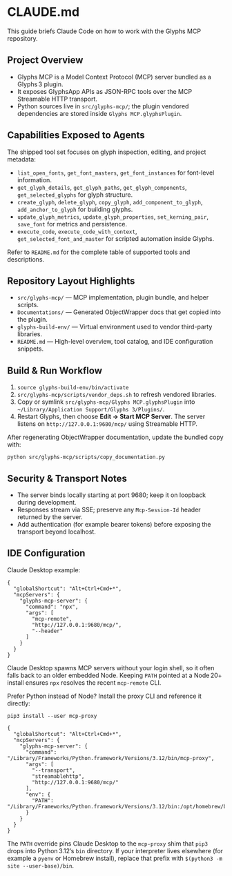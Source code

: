 # CLAUDE.md

This guide briefs Claude Code on how to work with the Glyphs MCP repository.

## Project Overview
- Glyphs MCP is a Model Context Protocol (MCP) server bundled as a Glyphs 3 plugin.
- It exposes GlyphsApp APIs as JSON-RPC tools over the MCP Streamable HTTP transport.
- Python sources live in `src/glyphs-mcp/`; the plugin vendored dependencies are stored inside `Glyphs MCP.glyphsPlugin`.

## Capabilities Exposed to Agents
The shipped tool set focuses on glyph inspection, editing, and project metadata:
- `list_open_fonts`, `get_font_masters`, `get_font_instances` for font-level information.
- `get_glyph_details`, `get_glyph_paths`, `get_glyph_components`, `get_selected_glyphs` for glyph structure.
- `create_glyph`, `delete_glyph`, `copy_glyph`, `add_component_to_glyph`, `add_anchor_to_glyph` for building glyphs.
- `update_glyph_metrics`, `update_glyph_properties`, `set_kerning_pair`, `save_font` for metrics and persistence.
- `execute_code`, `execute_code_with_context`, `get_selected_font_and_master` for scripted automation inside Glyphs.

Refer to `README.md` for the complete table of supported tools and descriptions.

## Repository Layout Highlights
- `src/glyphs-mcp/` — MCP implementation, plugin bundle, and helper scripts.
- `Documentations/` — Generated ObjectWrapper docs that get copied into the plugin.
- `glyphs-build-env/` — Virtual environment used to vendor third-party libraries.
- `README.md` — High-level overview, tool catalog, and IDE configuration snippets.

## Build & Run Workflow
1. `source glyphs-build-env/bin/activate`
2. `src/glyphs-mcp/scripts/vendor_deps.sh` to refresh vendored libraries.
3. Copy or symlink `src/glyphs-mcp/Glyphs MCP.glyphsPlugin` into `~/Library/Application Support/Glyphs 3/Plugins/`.
4. Restart Glyphs, then choose **Edit → Start MCP Server**. The server listens on `http://127.0.0.1:9680/mcp/` using Streamable HTTP.

After regenerating ObjectWrapper documentation, update the bundled copy with:

```
python src/glyphs-mcp/scripts/copy_documentation.py
```

## Security & Transport Notes
- The server binds locally starting at port 9680; keep it on loopback during development.
- Responses stream via SSE; preserve any `Mcp-Session-Id` header returned by the server.
- Add authentication (for example bearer tokens) before exposing the transport beyond localhost.

## IDE Configuration
Claude Desktop example:

```
{
  "globalShortcut": "Alt+Ctrl+Cmd+*",
  "mcpServers": {
    "glyphs-mcp-server": {
      "command": "npx",
      "args": [
        "mcp-remote",
        "http://127.0.0.1:9680/mcp/",
        "--header"
      ]
    }
  }
}
```

Claude Desktop spawns MCP servers without your login shell, so it often falls back to an older embedded Node. Keeping `PATH` pointed at a Node 20+ install ensures `npx` resolves the recent `mcp-remote` CLI.

Prefer Python instead of Node? Install the proxy CLI and reference it directly:

```
pip3 install --user mcp-proxy
```

```
{
  "globalShortcut": "Alt+Ctrl+Cmd+*",
  "mcpServers": {
    "glyphs-mcp-server": {
      "command": "/Library/Frameworks/Python.framework/Versions/3.12/bin/mcp-proxy",
      "args": [
        "--transport",
        "streamablehttp",
        "http://127.0.0.1:9680/mcp/"
      ],
      "env": {
        "PATH": "/Library/Frameworks/Python.framework/Versions/3.12/bin:/opt/homebrew/bin:/usr/local/bin:/usr/bin:/bin:/usr/sbin:/sbin"
      }
    }
  }
}
```

The `PATH` override pins Claude Desktop to the `mcp-proxy` shim that `pip3` drops into Python 3.12’s `bin` directory. If your interpreter lives elsewhere (for example a `pyenv` or Homebrew install), replace that prefix with `$(python3 -m site --user-base)/bin`.
